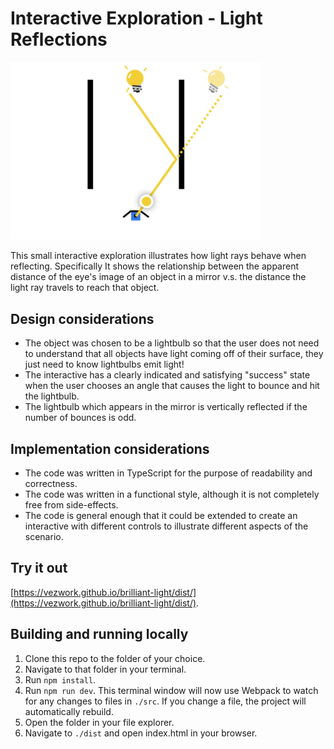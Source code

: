 # Interactive Exploration - Light Reflections

<img src="demo.png" width="400">

This small interactive exploration illustrates how light rays behave when reflecting. Specifically
It shows the relationship between the apparent distance of the eye's image of an object in a mirror
v.s. the distance the light ray travels to reach that object.

## Design considerations

- The object was chosen to be a lightbulb so that the user does not need to understand that all
  objects have light coming off of their surface, they just need to know lightbulbs emit light!
- The interactive has a clearly indicated and satisfying "success" state when the user
  chooses an angle that causes the light to bounce and hit the lightbulb.
- The lightbulb which appears in the mirror is vertically reflected if the number of bounces
  is odd.

## Implementation considerations

- The code was written in TypeScript for the purpose of readability and correctness.
- The code was written in a functional style, although it is not completely free from side-effects.
- The code is general enough that it could be extended to create an interactive with
  different controls to illustrate different aspects of the scenario.

## Try it out

[https://vezwork.github.io/brilliant-light/dist/](https://vezwork.github.io/brilliant-light/dist/).

## Building and running locally

1. Clone this repo to the folder of your choice.
2. Navigate to that folder in your terminal.
3. Run `npm install`.
4. Run `npm run dev`. This terminal window will now use Webpack to watch for any changes to files in
`./src`. If you change a file, the project will automatically rebuild.
5. Open the folder in your file explorer.
6. Navigate to `./dist` and open index.html in your browser.
